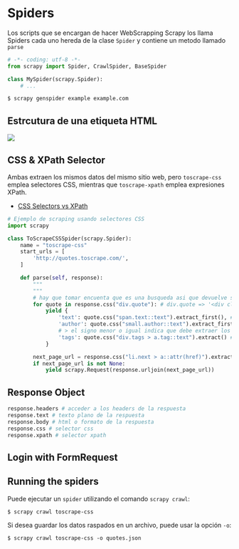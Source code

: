 # Spiders

Los scripts que se encargan de hacer WebScrapping Scrapy los llama Spiders
cada uno hereda de la clase `Spider` y contiene un metodo llamado `parse`

```py
# -*- coding: utf-8 -*-
from scrapy import Spider, CrawlSpider, BaseSpider

class MySpider(scrapy.Spider):
    # ... 
```

```bash
$ scrapy genspider example example.com                                         
```

## Estrcutura de una etiqueta HTML
![](https://encrypted-tbn0.gstatic.com/images?q=tbn%3AANd9GcR7rKR7ylzCkT7y5p19G9yhqhKDYkQ0kMRS2pDx_6_wErgVP7Hi)


## CSS & XPath Selector 
Ambas extraen los mismos datos del mismo sitio web, pero `toscrape-css`
emplea selectores CSS, mientras que `toscrape-xpath` emplea expresiones XPath.
- [CSS Selectors vs XPath](https://medium.com/dataflow-kit/css-selectors-vs-xpath-f368b431c9dc)

```py
# Ejemplo de scraping usando selectores CSS
import scrapy

class ToScrapeCSSSpider(scrapy.Spider):
    name = "toscrape-css"
    start_urls = [
        'http://quotes.toscrape.com/',
    ]

    def parse(self, response):
        """
        """
        # hay que tomar encuenta que es una busqueda asi que devuelve siempre una lista o arreglo
        for quote in response.css("div.quote"): # div.quote => '<div class="quote">...</div>' 
            yield {
                'text': quote.css("span.text::text").extract_first(), # span.text => '<span class="text">...</span>' y ::text le indica que no debe retornar la etiqueta sino el texto dentro de ella
                'author': quote.css("small.author::text").extract_first(),
                # > el signo menor o igual indica que debe extraer los hijos
                'tags': quote.css("div.tags > a.tag::text").extract() # div.tags > a.tag => '<div class="tags"> <a class=""tag>Poema</a>... </div>'
            }

        next_page_url = response.css("li.next > a::attr(href)").extract_first()
        if next_page_url is not None:
            yield scrapy.Request(response.urljoin(next_page_url))

```

## Response Object
```py
response.headers # acceder a los headers de la respuesta
response.text # texto plano de la respuesta
response.body # html o formato de la respuesta
response.css # selector css
response.xpath # selector xpath
```

## Login with FormRequest 

## Running the spiders

Puede ejecutar un `spider` utilizando el comando `scrapy crawl`:

    $ scrapy crawl toscrape-css

Si desea guardar los datos raspados en un archivo, puede usar la opción `-o`:
    
    $ scrapy crawl toscrape-css -o quotes.json




